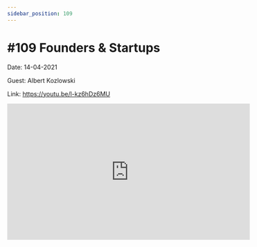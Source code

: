 ```yaml
---
sidebar_position: 109
---
```


# #109 Founders & Startups

Date: 14-04-2021

Guest: Albert Kozlowski

Link: https://youtu.be/l-kz6hDz6MU

<iframe width="560" height="315" src="https://www.youtube.com/embed/l-kz6hDz6MU" title="YouTube video player" frameborder="0" allow="accelerometer; autoplay; clipboard-write; encrypted-media; gyroscope; picture-in-picture; web-share" allowfullscreen></iframe>